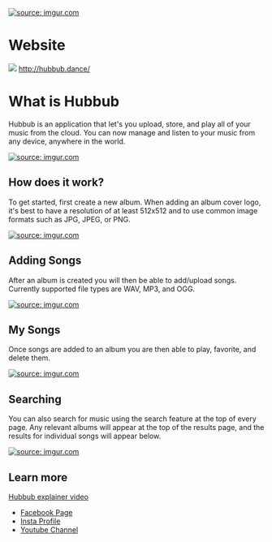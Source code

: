 <a href="http://imgur.com/YE2wBVq"><img src="http://i.imgur.com/YE2wBVq.png" title="source: imgur.com" /></a>

# Website
![](https://media.giphy.com/media/MRhZKuJo2OXy8/giphy.gif)
  http://hubbub.dance/

# What is Hubbub

Hubbub is an application that let's you upload, store, and play all of your music from the cloud. You can now manage and listen to your music from any device, anywhere in the world. 

<a href="http://imgur.com/o6eK8rW"><img src="http://i.imgur.com/o6eK8rW.png" title="source: imgur.com" /></a>

## How does it work?

To get started, first create a new album. When adding an album cover logo, it's best to have a resolution of at least 512x512 and to use common image formats such as JPG, JPEG, or PNG.

<a href="http://imgur.com/mh4fW7r"><img src="http://i.imgur.com/mh4fW7r.png" title="source: imgur.com" /></a>

## Adding Songs

After an album is created you will then be able to add/upload songs. Currently supported file types are WAV, MP3, and OGG.

<a href="http://imgur.com/I2eH8JV"><img src="http://i.imgur.com/I2eH8JV.png" title="source: imgur.com" /></a>

## My Songs

Once songs are added to an album you are then able to play, favorite, and delete them.

<a href="http://imgur.com/kB11QMK"><img src="http://i.imgur.com/kB11QMK.png?1" title="source: imgur.com" /></a>

## Searching

You can also search for music using the search feature at the top of every page. Any relevant albums will appear at the top of the results page, and the results for individual songs will appear below. 

<a href="http://imgur.com/1mcIoTo"><img src="http://i.imgur.com/1mcIoTo.png" title="source: imgur.com" /></a>

## Learn more

[Hubbub explainer video](https://www.youtube.com/watch?v=IQX7wjBTTns)

<div class="container">
        <div class="row">
                <div class="social">
                        <ul class="social_icons text-right">
                                <li class="facebook"><a href="https://www.facebook.com/hubbub.dance/" target="_blank">Facebook Page</a></li>
                                <li class="insta"><a href="https://www.instagram.com/hubbub_dance/" target="_blank">Insta Profile</a></li>
                                <li class="youtube"><a href="https://www.youtube.com/watch?v=IQX7wjBTTns" target="_blank">Youtube Channel</a></li>
                        </ul>
                </div>
        </div>
</div>

